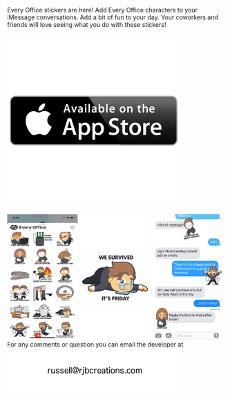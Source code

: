 

Every Office stickers are here! 
Add Every Office characters to your iMessage conversations. Add a bit of fun to your day. Your coworkers and friends will love seeing what you do with these stickers!

<img src="./appStore.png"> <br/>

<div style="display:flex">
     <div style="flex:1;padding-right:5px;">
          <img src="./IMG_1902_PROD.png">
     </div>
     <div style="flex:1;padding-right:5px;">
          <img src="./IMG_1904_PROD.png">
     </div>
     <div style="flex:1;padding-right:5px;">
          <img src="./IMG_1903_PROD.png">
     </div>
</div>

<div style="display:flex">
     <div style="flex:1;padding-center:5px;">
          For any comments or question you can email the developer at
              <img src="./email.png">
     </div>
</div>

 
 